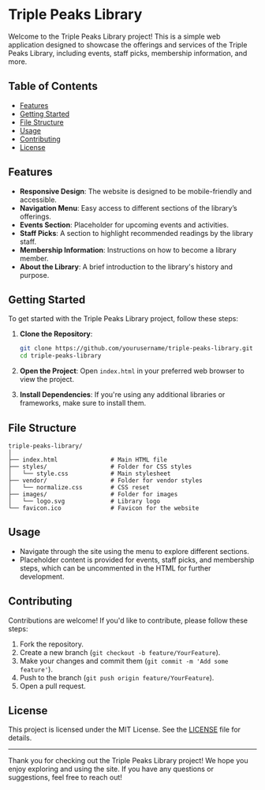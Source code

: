 # Triple Peaks Library

Welcome to the Triple Peaks Library project! This is a simple web application designed to showcase the offerings and services of the Triple Peaks Library, including events, staff picks, membership information, and more.

## Table of Contents

- [Features](#features)
- [Getting Started](#getting-started)
- [File Structure](#file-structure)
- [Usage](#usage)
- [Contributing](#contributing)
- [License](#license)

## Features

- **Responsive Design**: The website is designed to be mobile-friendly and accessible.
- **Navigation Menu**: Easy access to different sections of the library’s offerings.
- **Events Section**: Placeholder for upcoming events and activities.
- **Staff Picks**: A section to highlight recommended readings by the library staff.
- **Membership Information**: Instructions on how to become a library member.
- **About the Library**: A brief introduction to the library's history and purpose.

## Getting Started

To get started with the Triple Peaks Library project, follow these steps:

1. **Clone the Repository**: 
   ```bash
   git clone https://github.com/yourusername/triple-peaks-library.git
   cd triple-peaks-library
   ```

2. **Open the Project**: Open `index.html` in your preferred web browser to view the project.

3. **Install Dependencies**: If you're using any additional libraries or frameworks, make sure to install them.

## File Structure

```
triple-peaks-library/
│
├── index.html               # Main HTML file
├── styles/                  # Folder for CSS styles
│   └── style.css            # Main stylesheet
├── vendor/                  # Folder for vendor styles
│   └── normalize.css        # CSS reset
├── images/                  # Folder for images
│   └── logo.svg             # Library logo
└── favicon.ico              # Favicon for the website
```

## Usage

- Navigate through the site using the menu to explore different sections.
- Placeholder content is provided for events, staff picks, and membership steps, which can be uncommented in the HTML for further development.

## Contributing

Contributions are welcome! If you'd like to contribute, please follow these steps:

1. Fork the repository.
2. Create a new branch (`git checkout -b feature/YourFeature`).
3. Make your changes and commit them (`git commit -m 'Add some feature'`).
4. Push to the branch (`git push origin feature/YourFeature`).
5. Open a pull request.

## License

This project is licensed under the MIT License. See the [LICENSE](LICENSE) file for details.

---

Thank you for checking out the Triple Peaks Library project! We hope you enjoy exploring and using the site. If you have any questions or suggestions, feel free to reach out!
